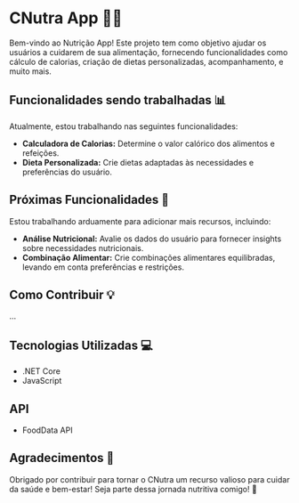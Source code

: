 # CNutra App 🍏💪

Bem-vindo ao Nutrição App! Este projeto tem como objetivo ajudar os usuários a cuidarem de sua alimentação, fornecendo funcionalidades como cálculo de calorias, criação de dietas personalizadas, acompanhamento, e muito mais.

## Funcionalidades sendo trabalhadas 📊

Atualmente, estou trabalhando nas seguintes funcionalidades:

- **Calculadora de Calorias:** Determine o valor calórico dos alimentos e refeições.
- **Dieta Personalizada:** Crie dietas adaptadas às necessidades e preferências do usuário.

## Próximas Funcionalidades 🚀

Estou trabalhando arduamente para adicionar mais recursos, incluindo:

- **Análise Nutricional:** Avalie os dados do usuário para fornecer insights sobre necessidades nutricionais.
- **Combinação Alimentar:** Crie combinações alimentares equilibradas, levando em conta preferências e restrições.

## Como Contribuir 💡

...

## Tecnologias Utilizadas 💻

- .NET Core
- JavaScript

## API

- FoodData API

## Agradecimentos 🙌

Obrigado por contribuir para tornar o CNutra um recurso valioso para cuidar da saúde e bem-estar! Seja parte dessa jornada nutritiva comigo! 🌱
